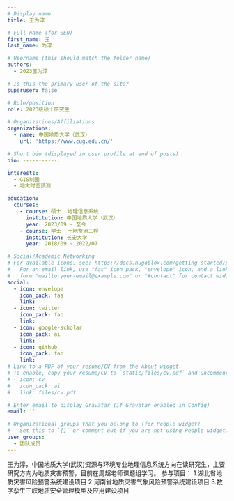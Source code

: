 ```yaml
---
# Display name
title: 王为淳

# Full name (for SEO)
first_name: 王
last_name: 为淳

# Username (this should match the folder name)
authors:
  - 2023王为淳

# Is this the primary user of the site?
superuser: false

# Role/position
role: 2023级硕士研究生

# Organizations/Affiliations
organizations:
  - name: 中国地质大学（武汉）
    url: 'https://www.cug.edu.cn/'

# Short bio (displayed in user profile at end of posts)
bio: -----------.

interests:
  - GIS制图
  - 地灾时空预测

education:
  courses:
    - course: 硕士  地理信息系统
      institution: 中国地质大学（武汉）
      year: 2023/09 ~ 至今
    - course: 学士  土地整治工程
      institution: 长安大学
      year: 2018/09 ~ 2022/07

# Social/Academic Networking
# For available icons, see: https://docs.hugoblox.com/getting-started/page-builder/#icons
#   For an email link, use "fas" icon pack, "envelope" icon, and a link in the
#   form "mailto:your-email@example.com" or "#contact" for contact widget.
social:
  - icon: envelope
    icon_pack: fas
    link: 
  - icon: twitter
    icon_pack: fab
    link: 
  - icon: google-scholar
    icon_pack: ai
    link: 
  - icon: github
    icon_pack: fab
    link: 
# Link to a PDF of your resume/CV from the About widget.
# To enable, copy your resume/CV to `static/files/cv.pdf` and uncomment the lines below.
# - icon: cv
#   icon_pack: ai
#   link: files/cv.pdf

# Enter email to display Gravatar (if Gravatar enabled in Config)
email: ''

# Organizational groups that you belong to (for People widget)
#   Set this to `[]` or comment out if you are not using People widget.
user_groups:
  - 团队成员
---
```


王为淳，中国地质大学(武汉)资源与环境专业地理信息系统方向在读研究生，主要研究方向为地质灾害预警，目前在周超老师课题组学习。
参与项目：
1.湖北省地质灾害风险预警系统建设项目
2.河南省地质灾害气象风险预警系统建设项目
3.数字孪生三峡地质安全管理模型及应用建设项目


